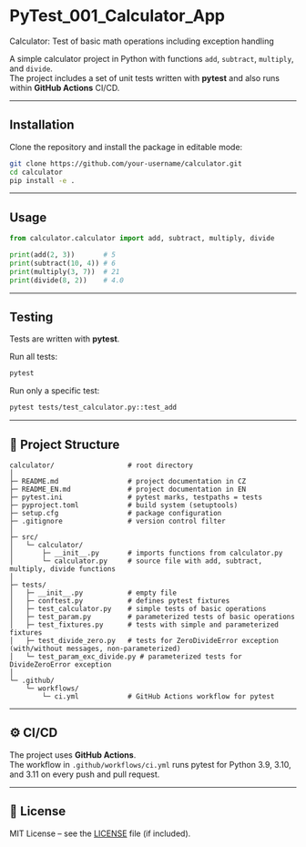 # PyTest_001_Calculator_App
Calculator: Test of basic math operations including exception handling

A simple calculator project in Python with functions `add`, `subtract`, `multiply`, and `divide`.  
The project includes a set of unit tests written with **pytest** and also runs within **GitHub Actions** CI/CD.

---

## Installation

Clone the repository and install the package in editable mode:

```bash
git clone https://github.com/your-username/calculator.git
cd calculator
pip install -e .
```

---

## Usage

```python
from calculator.calculator import add, subtract, multiply, divide

print(add(2, 3))       # 5
print(subtract(10, 4)) # 6
print(multiply(3, 7))  # 21
print(divide(8, 2))    # 4.0
```

---

## Testing

Tests are written with **pytest**.

Run all tests:

```bash
pytest
```

Run only a specific test:

```bash
pytest tests/test_calculator.py::test_add
```

---

## 📂 Project Structure

```
calculator/                  # root directory
│
├─ README.md                 # project documentation in CZ
├─ README_EN.md              # project documentation in EN
├─ pytest.ini                # pytest marks, testpaths = tests
├─ pyproject.toml            # build system (setuptools)
├─ setup.cfg                 # package configuration
├─ .gitignore                # version control filter
│
├─ src/
│   └─ calculator/
│       ├─ __init__.py       # imports functions from calculator.py
│       └─ calculator.py     # source file with add, subtract, multiply, divide functions
│
├─ tests/
│   ├─ __init__.py           # empty file
│   ├─ conftest.py           # defines pytest fixtures
│   ├─ test_calculator.py    # simple tests of basic operations
│   ├─ test_param.py         # parameterized tests of basic operations
│   ├─ test_fixtures.py      # tests with simple and parameterized fixtures
│   ├─ test_divide_zero.py   # tests for ZeroDivideError exception (with/without messages, non-parameterized)
│   └─ test_param_exc_divide.py # parameterized tests for DivideZeroError exception
│
└─ .github/
    └─ workflows/
        └─ ci.yml            # GitHub Actions workflow for pytest
```

---

## ⚙️ CI/CD

The project uses **GitHub Actions**.  
The workflow in `.github/workflows/ci.yml` runs pytest for Python 3.9, 3.10, and 3.11 on every push and pull request.

---

## 📝 License

MIT License – see the [LICENSE](LICENSE) file (if included).
